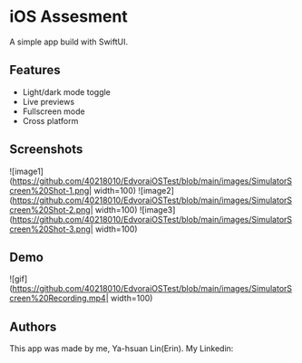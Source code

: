 
# iOS Assesment

A simple app build with SwiftUI.

## Features

- Light/dark mode toggle
- Live previews
- Fullscreen mode
- Cross platform


## Screenshots

![image1](https://github.com/40218010/EdvoraiOSTest/blob/main/images/SimulatorScreen%20Shot-1.png| width=100)
![image2](https://github.com/40218010/EdvoraiOSTest/blob/main/images/SimulatorScreen%20Shot-2.png| width=100)
![image3](https://github.com/40218010/EdvoraiOSTest/blob/main/images/SimulatorScreen%20Shot-3.png| width=100)



## Demo


![gif](https://github.com/40218010/EdvoraiOSTest/blob/main/images/SimulatorScreen%20Recording.mp4| width=100)
## Authors

This app was made by me, Ya-hsuan Lin(Erin).
My Linkedin:
